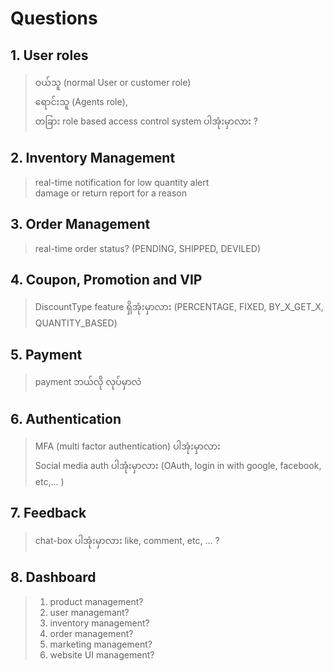 # Questions

## 1. User roles
> ဝယ်သူ (normal User or customer role) <br/>
> ရောင်းသူ (Agents role), <br />
> တခြား role based access control system ပါအုံးမှာလား ?

## 2. Inventory Management
> real-time notification for low quantity alert <br />
> damage or return report for a reason

## 3. Order Management
> real-time order status? (PENDING, SHIPPED, DEVILED) <br />

## 4. Coupon, Promotion and VIP
> DiscountType feature ရှိအုံးမှာလား (PERCENTAGE, FIXED, BY_X_GET_X, QUANTITY_BASED) <br />

## 5. Payment
> payment ဘယ်လို လုပ်မှာလဲ

## 6. Authentication
> MFA (multi factor authentication) ပါအုံးမှာလား <br />
> Social media auth ပါအုံးမှာလား (OAuth, login in with google, facebook, etc,... )

## 7. Feedback
> chat-box ပါအုံးမှာလား
> like, comment, etc, ... ?

## 8. Dashboard
> 1. product management?
> 2. user managemant?
> 3. inventory management?
> 4. order management?
> 5. marketing management?
> 6. website UI management?
